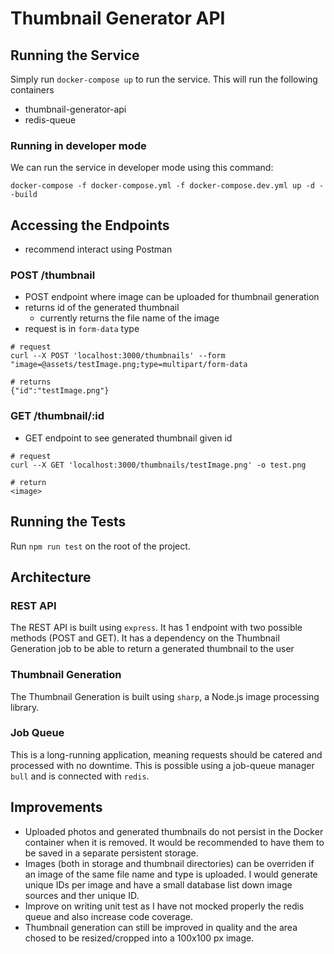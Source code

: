 # Thumbnail Generator API

## Running the Service

Simply run `docker-compose up` to run the service. This will run the following containers

-   thumbnail-generator-api
-   redis-queue

### Running in developer mode

We can run the service in developer mode using this command:

```
docker-compose -f docker-compose.yml -f docker-compose.dev.yml up -d --build
```

## Accessing the Endpoints

-   recommend interact using Postman

### POST /thumbnail

-   POST endpoint where image can be uploaded for thumbnail generation
-   returns id of the generated thumbnail
    -   currently returns the file name of the image
-   request is in `form-data` type

```
# request
curl --X POST 'localhost:3000/thumbnails' --form "image=@assets/testImage.png;type=multipart/form-data

# returns
{"id":"testImage.png"}
```

### GET /thumbnail/:id

-   GET endpoint to see generated thumbnail given id

```
# request
curl --X GET 'localhost:3000/thumbnails/testImage.png' -o test.png

# return
<image>
```

## Running the Tests

Run `npm run test` on the root of the project.

## Architecture

### REST API

The REST API is built using `express`. It has 1 endpoint with two possible methods (POST and GET). It has a dependency on the Thumbnail Generation job to be able to return a generated thumbnail to the user

### Thumbnail Generation

The Thumbnail Generation is built using `sharp`, a Node.js image processing library.

### Job Queue

This is a long-running application, meaning requests should be catered and processed with no downtime. This is possible using a job-queue manager `bull` and is connected with `redis`.

## Improvements

-   Uploaded photos and generated thumbnails do not persist in the Docker container when it is removed. It would be recommended to have them to be saved in a separate persistent storage.
-   Images (both in storage and thumbnail directories) can be overriden if an image of the same file name and type is uploaded. I would generate unique IDs per image and have a small database list down image sources and ther unique ID. 
-   Improve on writing unit test as I have not mocked properly the redis queue and also increase code coverage.
- Thumbnail generation can still be improved in quality and the area chosed to be resized/cropped into a 100x100 px image.